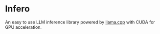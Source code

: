 # Infero
An easy to use LLM inference library powered by [llama.cpp](https://github.com/ggerganov/llama.cpp) with CUDA for GPU acceleration.

